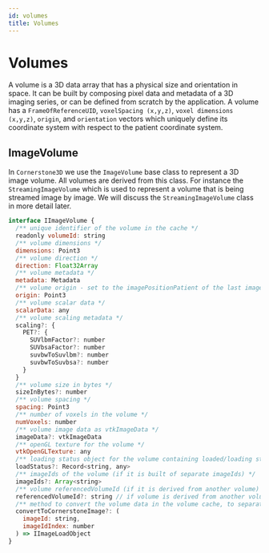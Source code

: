 ```yaml
---
id: volumes
title: Volumes
---
```


# Volumes

A volume is a 3D data array that has a physical size and orientation in space. It can be built by composing pixel data and metadata of a 3D imaging series, or can be defined from scratch by the application. A volume has a `FrameOfReferenceUID`, `voxelSpacing (x,y,z)`, `voxel dimensions (x,y,z)`, `origin`, and `orientation` vectors which uniquely define its coordinate system with respect to the patient coordinate system.

## ImageVolume

In `Cornerstone3D` we use the `ImageVolume` base class to represent a 3D image volume. All volumes are derived from this class. For instance
the `StreamingImageVolume` which is used to represent a volume that is being streamed image by image. We will discuss the `StreamingImageVolume` class in more detail later.

```js
interface IImageVolume {
  /** unique identifier of the volume in the cache */
  readonly volumeId: string
  /** volume dimensions */
  dimensions: Point3
  /** volume direction */
  direction: Float32Array
  /** volume metadata */
  metadata: Metadata
  /** volume origin - set to the imagePositionPatient of the last image in the volume */
  origin: Point3
  /** volume scalar data */
  scalarData: any
  /** volume scaling metadata */
  scaling?: {
    PET?: {
      SUVlbmFactor?: number
      SUVbsaFactor?: number
      suvbwToSuvlbm?: number
      suvbwToSuvbsa?: number
    }
  }
  /** volume size in bytes */
  sizeInBytes?: number
  /** volume spacing */
  spacing: Point3
  /** number of voxels in the volume */
  numVoxels: number
  /** volume image data as vtkImageData */
  imageData?: vtkImageData
  /** openGL texture for the volume */
  vtkOpenGLTexture: any
  /** loading status object for the volume containing loaded/loading statuses */
  loadStatus?: Record<string, any>
  /** imageIds of the volume (if it is built of separate imageIds) */
  imageIds?: Array<string>
  /** volume referencedVolumeId (if it is derived from another volume) */
  referencedVolumeId?: string // if volume is derived from another volume
  /** method to convert the volume data in the volume cache, to separate images in the image cache */
  convertToCornerstoneImage?: (
    imageId: string,
    imageIdIndex: number
  ) => IImageLoadObject
}
```
